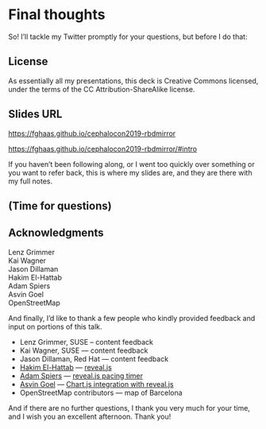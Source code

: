 # Final thoughts

<!-- Note --> 
So! I’ll tackle my Twitter promptly for your questions, but before I
do that:


<!-- .slide: data-timing="5" data-background-image="images/by-sa.svg" data-background-size="contain" -->
## License <!-- .element: class="hidden" -->

<!-- Note --> 
As essentially all my presentations, this deck is Creative Commons
licensed, under the terms of the CC Attribution-ShareAlike license.


<!-- .slide: data-timing="180" -->
## Slides URL <!-- .element: class="hidden" -->
<https://fghaas.github.io/cephalocon2019-rbdmirror>

<https://fghaas.github.io/cephalocon2019-rbdmirror/#intro> <!-- .element: class="qrcode" -->

<!-- Note --> 
If you haven’t been following along, or I went too quickly over
something or you want to refer back, this is where my slides are, and
they are there with my full notes.

## (Time for questions)


## Acknowledgments

Lenz Grimmer  
Kai Wagner  
Jason Dillaman  
Hakim El-Hattab  
Adam Spiers  
Asvin Goel  
OpenStreetMap  

<!-- Note --> 

And finally, I’d like to thank a few people who kindly provided
feedback and input on portions of this talk.

* Lenz Grimmer, SUSE – content feedback
* Kai Wagner, SUSE — content feedback
* Jason Dillaman, Red Hat — content feedback
* [Hakim El-Hattab](https://hakim.se/) — [reveal.js](https://revealjs.com/)
* [Adam Spiers](https://blog.adamspiers.org/) — [reveal.js pacing timer](https://github.com/hakimel/reveal.js/pull/1564)
* [Asvin
  Goel](https://www.the-klu.org/faculty-research/resident-faculty/asvin-goel/)
  — [Chart.js integration with
  reveal.js](https://rajgoel.github.io/reveal.js-demos/chart-demo.html)
* OpenStreetMap contributors — map of Barcelona

And if there are no further questions, I thank you very much for your
time, and I wish you an excellent afternoon. Thank you!
